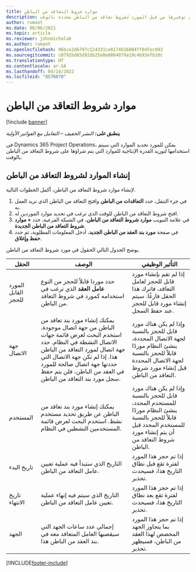 ```yaml
---
title: موارد شروط التعاقد من الباطن
description: يوضح هذا الموضوع كيفية تحديد الموارد المخصصة التي يتم توفيرها من قبل المورد لشروط تعاقد من الباطن محددة بالوقت.
author: rumant
ms.date: 08/06/2021
ms.topic: article
ms.reviewer: johnmichalak
ms.author: rumant
ms.openlocfilehash: 96bce2d6797c124331ce0174b16804ff8dfec993
ms.sourcegitcommit: c0792bd65d92db25e0e8864879a19c4b93efb10c
ms.translationtype: HT
ms.contentlocale: ar-SA
ms.lasthandoff: 04/14/2022
ms.locfileid: "8576070"
---
```

# <a name="subcontract-line-resources"></a>موارد شروط التعاقد من الباطن

[!include [banner](../../includes/dataverse-preview.md)]

_**ينطبق على:** النشر الخفيف – التعامل مع الفواتير الأولية_

في Dynamics 365 Project Operations، يمكن للمورد تحديد الموارد التي سيتم استخدامها لتوريد القدرة الإنتاجية للموارد التي يتم شراؤها على شروط التعاقد من الباطن بالوقت.

## <a name="create-subcontract-line-resources"></a>إنشاء الموارد لشروط التعاقد من الباطن

لإنشاء موارد شروط التعاقد من الباطن، أكمل الخطوات التالية.

1. في جزء التنقل، حدد **التعاقدات من الباطن** وافتح التعاقد من الباطن الذي تريد العمل به.
2. افتح شروط التعاقد من الباطن للوقت الذي ترغب في تحديد موارد الموردين له.
3. في علامة التبويب **موارد شروط التعاقد من الباطن**، في الشبكة الفرعية، حدد **+ موارد شروط التعاقد من الباطن الجديدة**.
4. في صفحة **مورد بند العقد من الباطن الجديد**، أدخل المعلومات المطلوبة، ثم حدد **حفظ وإغلاق**.

يوضح الجدول التالي الحقول في مورد شروط التعاقد من الباطن.

| الحقل | الوصف  | التأثير الوظيفي |
| ----- | ----------- | ----------------- |
| المورد القابل للحجز | حدد موردا قابلاً للحجز من النوع **عامل العقد** الذي ترغب في استخدامه كمورد في شروط التعاقد من الباطن.| إذا لم تقم بإنشاء مورد قابل للحجز لعامل التعاقد، فاترك هذا الحقل فارغًا. سيتم إنشاء مورد قابل للحجز عند حفظ السجل.  |
| ‏‫جهة الاتصال‬ | يمكنك إنشاء مورد بند تعاقد من الباطن من جهة اتصال موجودة. استخدم البحث لعرض قائمة جهات الاتصال النشطة في النظام. حدد جهة اتصال لمورد التعاقد من الباطن هذا. إذا لم تكن جهة الاتصال التي حددتها جهة اتصال صالحة للمورد في العقد من الباطن، فلن يتم حفظ سجل مورد بند التعاقد من الباطن.| وإذا لم يكن هناك مورد قابل للحجز بالنسبة لجهة الاتصال المحددة، ينشئ النظام موردًا قابلاً للحجز بالنسبة لجهة الاتصال المحددة قبل إنشاء مورد شروط التعاقد من الباطن. |
| المستخدم  | يمكنك إنشاء مورد بند تعاقد من الباطن عن طريق تحديد مستخدم نشط. استخدم البحث لعرض قائمة المستخدمين النشطين في النظام.| وإذا لم يكن هناك مورد قابل للحجز بالنسبة للمستخدم المحدد، ينشئ النظام موردًا قابلاً للحجز بالنسبة للمستخدم المحدد قبل أن يتم إنشاء مورد شروط التعاقد من الباطن. |
| تاريخ البدء | التاريخ الذي ستبدأ فيه عملية تعيين عامل التعاقد من الباطن.| إذا تم حجز هذا المورد لفترة تقع قبل نطاق التاريخ هذا، فسيحدث تحذير. |
| تاريخ الانتهاء | التاريخ الذي سيتم فيه إنهاء عملية تعيين عامل التعاقد من الباطن.| إذا تم حجز هذا المورد لفترة تقع بعد نطاق التاريخ هذا، فسيحدث تحذير. |
| الجهد | إجمالي عدد ساعات الجهد التي سيقضيها العامل المتعاقد معه في بند العقد من الباطن هذا.| إذا تم حجز هذا المورد بما يتجاوز الجهد المخصص لهذا العقد من الباطن، فسيظهر تحذير. |


[!INCLUDE[footer-include](../../includes/footer-banner.md)]
